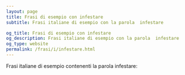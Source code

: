 ```yaml
---
layout: page
title: Frasi di esempio con infestare 
subtitle: Frasi italiane di esempio con la parola  infestare

og_title: Frasi di esempio con infestare 
og_description: Frasi italiane di esempio con la parola  infestare
og_type: website
permalink: /frasi/i/infestare.html
---
```


Frasi italiane di esempio contenenti la parola infestare:


